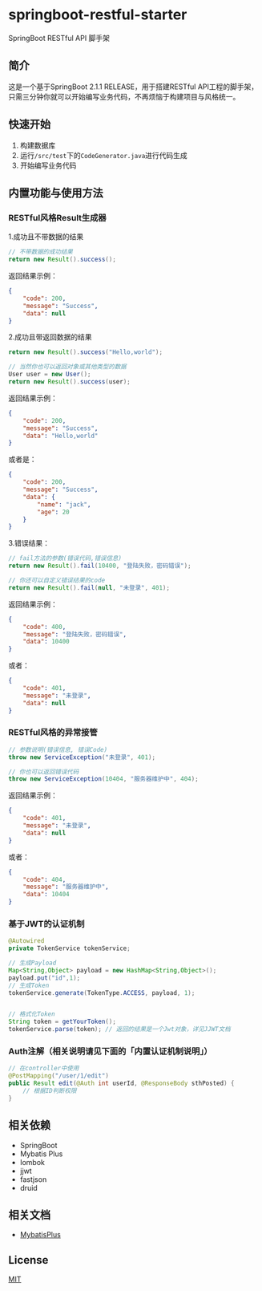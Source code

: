 # springboot-restful-starter
SpringBoot RESTful API 脚手架

## 简介
这是一个基于SpringBoot 2.1.1 RELEASE，用于搭建RESTful API工程的脚手架，只需三分钟你就可以开始编写业务代码，不再烦恼于构建项目与风格统一。

## 快速开始
1. 构建数据库
2. 运行`/src/test`下的`CodeGenerator.java`进行代码生成
3. 开始编写业务代码

## 内置功能与使用方法
### RESTful风格Result生成器
1.成功且不带数据的结果
```java
// 不带数据的成功结果
return new Result().success();
```
返回结果示例：
```json
{
    "code": 200,
    "message": "Success",
    "data": null
}
```
2.成功且带返回数据的结果
```java
return new Result().success("Hello,world");

// 当然你也可以返回对象或其他类型的数据
User user = new User();
return new Result().success(user);
```
返回结果示例：
```json
{
    "code": 200,
    "message": "Success",
    "data": "Hello,world"
}
```
或者是：
```json
{
    "code": 200,
    "message": "Success",
    "data": {
        "name": "jack",
        "age": 20
    }
}
```
3.错误结果：
```java
// fail方法的参数(错误代码,错误信息)
return new Result().fail(10400, "登陆失败，密码错误");

// 你还可以自定义错误结果的code
return new Result().fail(null, "未登录", 401);
```
返回结果示例：
```json
{
    "code": 400,
    "message": "登陆失败，密码错误",
    "data": 10400
}
```
或者：
```json
{
    "code": 401,
    "message": "未登录",
    "data": null
}
```
### RESTful风格的异常接管
```java
// 参数说明(错误信息, 错误Code)
throw new ServiceException("未登录", 401);

// 你也可以返回错误代码
throw new ServiceException(10404, "服务器维护中", 404);
```
返回结果示例：
```json
{
    "code": 401,
    "message": "未登录",
    "data": null
}
```
或者：
```json
{
    "code": 404,
    "message": "服务器维护中",
    "data": 10404
}
```
### 基于JWT的认证机制
```java
@Autowired
private TokenService tokenService;

// 生成Payload
Map<String,Object> payload = new HashMap<String,Object>();
payload.put("id",1);
// 生成Token
tokenService.generate(TokenType.ACCESS, payload, 1);


// 格式化Token
String token = getYourToken();
tokenService.parse(token); // 返回的结果是一个Jwt对象，详见JJWT文档
```
### Auth注解（相关说明请见下面的「内置认证机制说明」）
```java
// 在controller中使用
@PostMapping("/user/1/edit")
public Result edit(@Auth int userId, @ResponseBody sthPosted) {
    // 根据ID判断权限
}
```

## 相关依赖
* SpringBoot
* Mybatis Plus
* lombok
* jjwt
* fastjson
* druid

## 相关文档
* [MybatisPlus](https://mp.baomidou.com/)

## License
[MIT](./LICENSE)